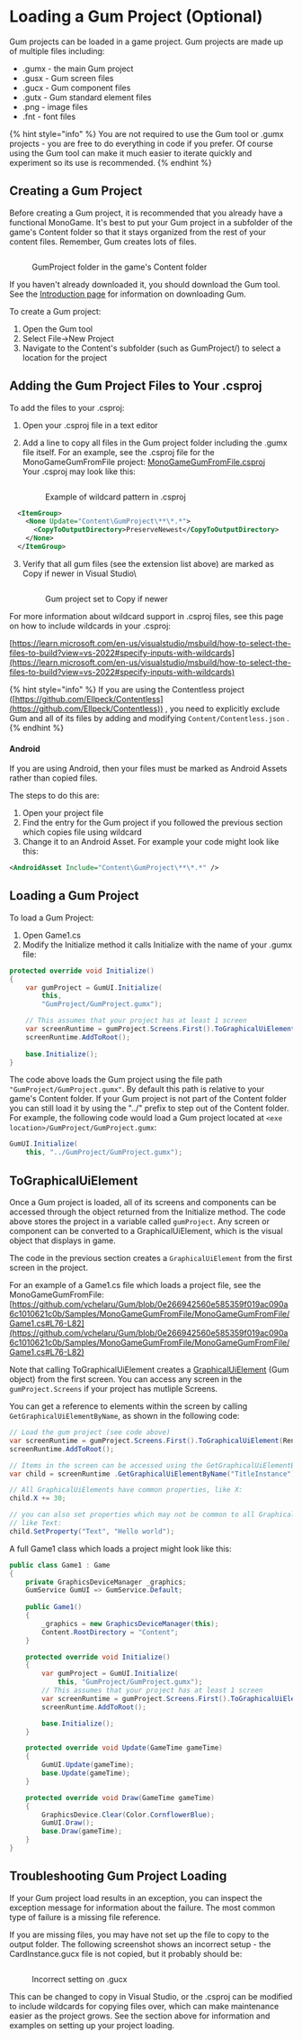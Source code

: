 # Loading a Gum Project (Optional)

Gum projects can be loaded in a game project. Gum projects are made up of multiple files including:

* .gumx - the main Gum project
* .gusx - Gum screen files
* .gucx - Gum component files
* .gutx - Gum standard element files
* .png - image files
* .fnt - font files

{% hint style="info" %}
You are not required to use the Gum tool or .gumx projects - you are free to do everything in code if you prefer. Of course using the Gum tool can make it much easier to iterate quickly and experiment so its use is recommended.
{% endhint %}

## Creating a Gum Project

Before creating a Gum project, it is recommended that you already have a functional MonoGame. It's best to put your Gum project in a subfolder of the game's Content folder so that it stays organized from the rest of your content files. Remember, Gum creates lots of files.

<figure><img src="../../.gitbook/assets/ContentFolderInGame.png" alt=""><figcaption><p>GumProject folder in the game's Content folder</p></figcaption></figure>

If you haven't already downloaded it, you should download the Gum tool. See the [Introduction page](../../#downloading-gum) for information on downloading Gum.

To create a Gum project:

1. Open the Gum tool
2. Select File->New Project
3. Navigate to the Content's subfolder (such as GumProject/) to select a location for the project

## Adding the Gum Project Files to Your .csproj

To add the files to your .csproj:

1. Open your .csproj file in a text editor
2.  Add a line to copy all files in the Gum project folder including the .gumx file itself. For an example, see the .csproj file for the MonoGameGumFromFile project: [MonoGameGumFromFile.csproj](https://github.com/vchelaru/Gum/blob/0e266942560e585359f019ac090a6c1010621c0b/Samples/MonoGameGumFromFile/MonoGameGumFromFile/MonoGameGumFromFile.csproj#L37)\
    Your .csproj may look like this:

    <figure><img src="../../.gitbook/assets/WildcardInCsproj.png" alt=""><figcaption><p>Example of wildcard pattern in .csproj</p></figcaption></figure>
```xml
  <ItemGroup>
    <None Update="Content\GumProject\**\*.*">
      <CopyToOutputDirectory>PreserveNewest</CopyToOutputDirectory>
    </None>
  </ItemGroup>
```
3.  Verify that all gum files (see the extension list above) are marked as Copy if newer in Visual Studio\\

    <figure><img src="../../.gitbook/assets/VerifyCopyIfNewer.png" alt=""><figcaption><p>Gum project set to Copy if newer</p></figcaption></figure>

For more information about wildcard support in .csproj files, see this page on how to include wildcards in your .csproj:

[https://learn.microsoft.com/en-us/visualstudio/msbuild/how-to-select-the-files-to-build?view=vs-2022#specify-inputs-with-wildcards](https://learn.microsoft.com/en-us/visualstudio/msbuild/how-to-select-the-files-to-build?view=vs-2022#specify-inputs-with-wildcards)

{% hint style="info" %}
If you are using the Contentless project ([https://github.com/Ellpeck/Contentless](https://github.com/Ellpeck/Contentless)) , you need to explicitly exclude Gum and all of its files by adding and modifying `Content/Contentless.json` .
{% endhint %}

#### Android

If you are using Android, then your files must be marked as Android Assets rather than copied files.

The steps to do this are:

1. Open your project file
2. Find the entry for the Gum project if you followed the previous section which copies file using wildcard
3. Change it to an Android Asset. For example your code might look like this:

```xml
<AndroidAsset Include="Content\GumProject\**\*.*" />
```

## Loading a Gum Project

To load a Gum Project:

1. Open Game1.cs
2. Modify the Initialize method it calls Initialize with the name of your .gumx file:

```csharp
protected override void Initialize()
{
    var gumProject = GumUI.Initialize(
        this, 
        "GumProject/GumProject.gumx");

    // This assumes that your project has at least 1 screen
    var screenRuntime = gumProject.Screens.First().ToGraphicalUiElement(RenderingLibrary.SystemManagers.Default, addToManagers: true);
    screenRuntime.AddToRoot();
    
    base.Initialize();
}
```

The code above loads the Gum project using the file path `"GumProject/GumProject.gumx"`. By default this path is relative to your game's Content folder. If your Gum project is not part of the Content folder you can still load it by using the "../" prefix to step out of the Content folder. For example, the following code would load a Gum project located at `<exe location>/GumProject/GumProject.gumx`:

```csharp
GumUI.Initialize(
    this, "../GumProject/GumProject.gumx");
```

## ToGraphicalUiElement

Once a Gum project is loaded, all of its screens and components can be accessed through the object returned from the Initialize method. The code above stores the project in a variable called `gumProject`. Any screen or component can be converted to a GraphicalUiElement, which is the visual object that displays in game.

The code in the previous section creates a `GraphicalUiElement` from the first screen in the project.

For an example of a Game1.cs file which loads a project file, see the MonoGameGumFromFile: [https://github.com/vchelaru/Gum/blob/0e266942560e585359f019ac090a6c1010621c0b/Samples/MonoGameGumFromFile/MonoGameGumFromFile/Game1.cs#L76-L82](https://github.com/vchelaru/Gum/blob/0e266942560e585359f019ac090a6c1010621c0b/Samples/MonoGameGumFromFile/MonoGameGumFromFile/Game1.cs#L76-L82)

Note that calling ToGraphicalUiElement creates a [GraphicalUiElement](../gum-code-reference/graphicaluielement/) (Gum object) from the first screen. You can access any screen in the `gumProject.Screens` if your project has mutliple Screens.

You can get a reference to elements within the screen by calling `GetGraphicalUiElementByName`, as shown in the following code:

```csharp
// Load the gum project (see code above)
var screenRuntime = gumProject.Screens.First().ToGraphicalUiElement(RenderingLibrary.SystemManagers.Default, addToManagers: true);
screenRuntime.AddToRoot();

// Items in the screen can be accessed using the GetGraphicalUiElementByName method:
var child = screenRuntime .GetGraphicalUiElementByName("TitleInstance");

// All GraphicalUiElements have common properties, like X:
child.X += 30;

// you can also set properties which may not be common to all GraphicalUiElements,
// like Text:
child.SetProperty("Text", "Hello world");
```

A full Game1 class which loads a project might look like this:

```csharp
public class Game1 : Game
{
    private GraphicsDeviceManager _graphics;
    GumService GumUI => GumService.Default;
    
    public Game1()
    {
        _graphics = new GraphicsDeviceManager(this);
        Content.RootDirectory = "Content";
    }

    protected override void Initialize()
    {
        var gumProject = GumUI.Initialize(
            this, "GumProject/GumProject.gumx");
        // This assumes that your project has at least 1 screen
        var screenRuntime = gumProject.Screens.First().ToGraphicalUiElement(RenderingLibrary.SystemManagers.Default, addToManagers: true);
        screenRuntime.AddToRoot();

        base.Initialize();
    }

    protected override void Update(GameTime gameTime)
    {
        GumUI.Update(gameTime);
        base.Update(gameTime);
    }

    protected override void Draw(GameTime gameTime)
    {
        GraphicsDevice.Clear(Color.CornflowerBlue);
        GumUI.Draw();
        base.Draw(gameTime);
    }
}
```

## Troubleshooting Gum Project Loading

If your Gum project load results in an exception, you can inspect the exception message for information about the failure. The most common type of failure is a missing file reference.

If you are missing files, you may have not set up the file to copy to the output folder. The following screenshot shows an incorrect setup - the CardInstance.gucx file is not copied, but it probably should be:

<figure><img src="../../.gitbook/assets/image (49).png" alt=""><figcaption><p>Incorrect setting on .gucx</p></figcaption></figure>

This can be changed to copy in Visual Studio, or the .csproj can be modified to include wildcards for copying files over, which can make maintenance easier as the project grows. See the section above for information and examples on setting up your project loading.
